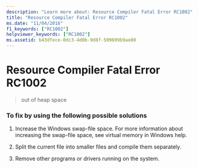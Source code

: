 ```yaml
---
description: "Learn more about: Resource Compiler Fatal Error RC1002"
title: "Resource Compiler Fatal Error RC1002"
ms.date: "11/04/2016"
f1_keywords: ["RC1002"]
helpviewer_keywords: ["RC1002"]
ms.assetid: b43dfece-0dc3-4d0b-9d8f-509699b9ae80
---
```

# Resource Compiler Fatal Error RC1002

> out of heap space

### To fix by using the following possible solutions

1. Increase the Windows swap-file space. For more information about increasing the swap-file space, see virtual memory in Windows help.

1. Split the current file into smaller files and compile them separately.

1. Remove other programs or drivers running on the system.
